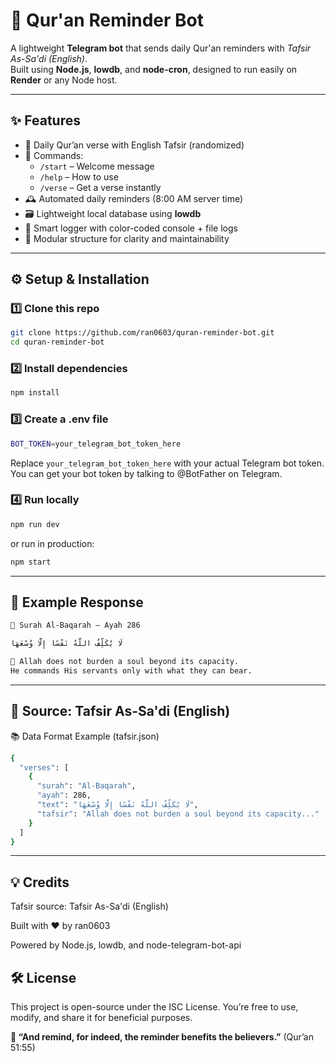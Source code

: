 # 🌿 Qur'an Reminder Bot

A lightweight **Telegram bot** that sends daily Qur'an reminders with *Tafsir As-Sa'di (English)*.  
Built using **Node.js**, **lowdb**, and **node-cron**, designed to run easily on **Render** or any Node host.

---

## ✨ Features

- 📖 Daily Qur’an verse with English Tafsir (randomized)
- 💬 Commands:
  - `/start` – Welcome message  
  - `/help` – How to use  
  - `/verse` – Get a verse instantly
- 🕰️ Automated daily reminders (8:00 AM server time)
- 🗃️ Lightweight local database using **lowdb**
- 📜 Smart logger with color-coded console + file logs
- 🧩 Modular structure for clarity and maintainability

---

## ⚙️ Setup & Installation

### 1️⃣ Clone this repo
```bash
git clone https://github.com/ran0603/quran-reminder-bot.git
cd quran-reminder-bot
```

### 2️⃣ Install dependencies
```bash
npm install
```

### 3️⃣ Create a .env file
```bash
BOT_TOKEN=your_telegram_bot_token_here
```
Replace `your_telegram_bot_token_here` with your actual Telegram bot token.
You can get your bot token by talking to @BotFather on Telegram.

### 4️⃣ Run locally
```bash
npm run dev
```
or run in production:

```bash
npm start
```

---

## 🌿 Example Response
```bash
📖 Surah Al-Baqarah — Ayah 286

لَا يُكَلِّفُ اللَّهُ نَفْسًا إِلَّا وُسْعَهَا

💬 Allah does not burden a soul beyond its capacity.
He commands His servants only with what they can bear.
```

---

## 🌸 Source: Tafsir As-Sa'di (English)
📚 Data Format Example (tafsir.json)
```bash
{
  "verses": [
    {
      "surah": "Al-Baqarah",
      "ayah": 286,
      "text": "لَا يُكَلِّفُ اللَّهُ نَفْسًا إِلَّا وُسْعَهَا",
      "tafsir": "Allah does not burden a soul beyond its capacity..."
    }
  ]
}
```

---

## 💡 Credits
Tafsir source: Tafsir As-Sa'di (English)

Built with ❤️ by ran0603

Powered by Node.js, lowdb, and node-telegram-bot-api

## 🛠️ License
This project is open-source under the ISC License.
You’re free to use, modify, and share it for beneficial purposes.

__🌸 “And remind, for indeed, the reminder benefits the believers.”__
(Qur’an 51:55)
